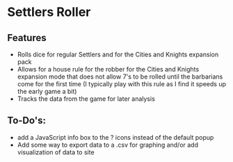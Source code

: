 # Settlers Roller

## Features

+ Rolls dice for regular Settlers and for the Cities and Knights expansion pack
+ Allows for a house rule for the robber for the Cities and Knights expansion mode that does not allow 7's to be rolled until the barbarians come for the first time (I typically play with this rule as I find it speeds up the early game a bit)
+ Tracks the data from the game for later analysis

## To-Do's:
+ add a JavaScript info box to the ? icons instead of the default popup
+ Add some way to export data to a .csv for graphing and/or add visualization of data to site